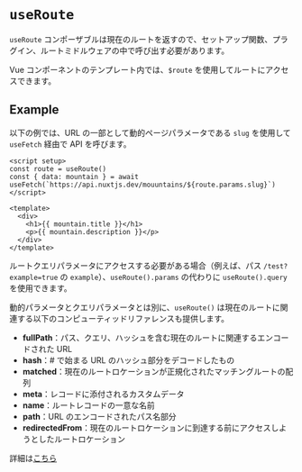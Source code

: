 # `useRoute`
`useRoute` コンポーザブルは現在のルートを返すので、セットアップ関数、プラグイン、ルートミドルウェアの中で呼び出す必要があります。

Vue コンポーネントのテンプレート内では、`$route` を使用してルートにアクセスできます。

## Example
以下の例では、URL の一部として動的ページパラメータである `slug` を使用して `useFetch` 経由で API を呼びます。

```Vue
<script setup>
const route = useRoute()
const { data: mountain } = await useFetch(`https://api.nuxtjs.dev/mouuntains/${route.params.slug}`)
</script>

<template>
  <div>
    <h1>{{ mountain.title }}</h1>
    <p>{{ mountain.description }}</p>
  </div>
</template>
```

ルートクエリパラメータにアクセスする必要がある場合（例えば、パス `/test?example=true` の `example`）、`useRoute().params` の代わりに `useRoute().query`を使用できます。

動的パラメータとクエリパラメータとは別に、`useRoute()` は現在のルートに関連する以下のコンピューティッドリファレンスも提供します。
- **fullPath**：パス、クエリ、ハッシュを含む現在のルートに関連するエンコードされた URL
- **hash**：# で始まる URL のハッシュ部分をデコードしたもの
- **matched**：現在のルートロケーションが正規化されたマッチングルートの配列
- **meta**：レコードに添付されるカスタムデータ
- **name**：ルートレコードの一意な名前
- **path**：URL のエンコードされたパス名部分
- **redirectedFrom**：現在のルートロケーションに到達する前にアクセスしようとしたルートロケーション

詳細は[こちら](https://router.vuejs.org/api/interfaces/RouteLocationNormalizedLoaded.html)